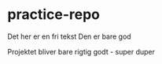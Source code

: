 # practice-repo

Det her er en fri tekst 
Den er bare god

Projektet bliver bare rigtig godt - super duper 
